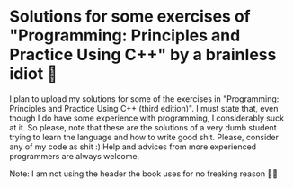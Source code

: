 # Solutions for some exercises of "Programming: Principles and Practice Using C++" by a brainless idiot 🚀
I plan to upload my solutions for some of the exercises in "Programming: Principles and Practice Using C++ (third edition)". 
I must state that, even though I do have some experience with programming, I considerably suck at it. So please, note that these are the solutions of a very dumb student trying to learn the language and how to write good shit. Please, consider any of my code as shit :)
Help and advices from more experienced programmers are always welcome.

Note: I am not using the header the book uses for no freaking reason 🍷🗿
